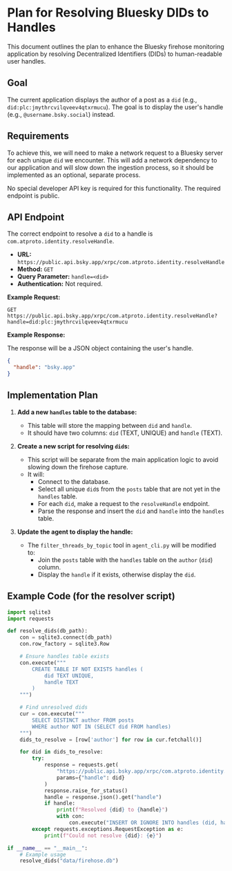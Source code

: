 # Plan for Resolving Bluesky DIDs to Handles

This document outlines the plan to enhance the Bluesky firehose monitoring application by resolving Decentralized Identifiers (DIDs) to human-readable user handles.

## Goal

The current application displays the author of a post as a `did` (e.g., `did:plc:jmythrcvilqveev4qtxrmucu`). The goal is to display the user's handle (e.g., `@username.bsky.social`) instead.

## Requirements

To achieve this, we will need to make a network request to a Bluesky server for each unique `did` we encounter. This will add a network dependency to our application and will slow down the ingestion process, so it should be implemented as an optional, separate process.

No special developer API key is required for this functionality. The required endpoint is public.

## API Endpoint

The correct endpoint to resolve a `did` to a handle is `com.atproto.identity.resolveHandle`.

*   **URL:** `https://public.api.bsky.app/xrpc/com.atproto.identity.resolveHandle`
*   **Method:** `GET`
*   **Query Parameter:** `handle=<did>`
*   **Authentication:** Not required.

**Example Request:**

```
GET https://public.api.bsky.app/xrpc/com.atproto.identity.resolveHandle?handle=did:plc:jmythrcvilqveev4qtxrmucu
```

**Example Response:**

The response will be a JSON object containing the user's handle.

```json
{
  "handle": "bsky.app"
}
```

## Implementation Plan

1.  **Add a new `handles` table to the database:**
    *   This table will store the mapping between `did` and `handle`.
    *   It should have two columns: `did` (TEXT, UNIQUE) and `handle` (TEXT).

2.  **Create a new script for resolving `did`s:**
    *   This script will be separate from the main application logic to avoid slowing down the firehose capture.
    *   It will:
        *   Connect to the database.
        *   Select all unique `did`s from the `posts` table that are not yet in the `handles` table.
        *   For each `did`, make a request to the `resolveHandle` endpoint.
        *   Parse the response and insert the `did` and `handle` into the `handles` table.

3.  **Update the agent to display the handle:**
    *   The `filter_threads_by_topic` tool in `agent_cli.py` will be modified to:
        *   Join the `posts` table with the `handles` table on the `author` (`did`) column.
        *   Display the `handle` if it exists, otherwise display the `did`.

## Example Code (for the resolver script)

```python
import sqlite3
import requests

def resolve_dids(db_path):
    con = sqlite3.connect(db_path)
    con.row_factory = sqlite3.Row

    # Ensure handles table exists
    con.execute("""
        CREATE TABLE IF NOT EXISTS handles (
            did TEXT UNIQUE,
            handle TEXT
        )
    """)

    # Find unresolved dids
    cur = con.execute("""
        SELECT DISTINCT author FROM posts
        WHERE author NOT IN (SELECT did FROM handles)
    """)
    dids_to_resolve = [row['author'] for row in cur.fetchall()]

    for did in dids_to_resolve:
        try:
            response = requests.get(
                "https://public.api.bsky.app/xrpc/com.atproto.identity.resolveHandle",
                params={"handle": did}
            )
            response.raise_for_status()
            handle = response.json().get("handle")
            if handle:
                print(f"Resolved {did} to {handle}")
                with con:
                    con.execute("INSERT OR IGNORE INTO handles (did, handle) VALUES (?, ?)", (did, handle))
        except requests.exceptions.RequestException as e:
            print(f"Could not resolve {did}: {e}")

if __name__ == "__main__":
    # Example usage
    resolve_dids("data/firehose.db")
```
